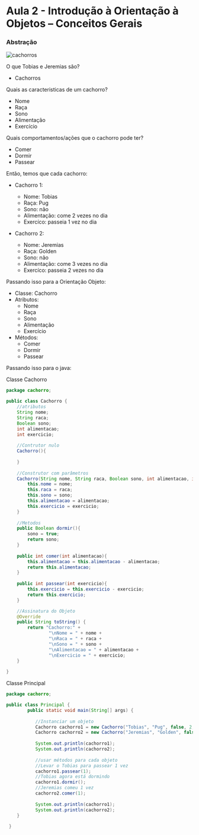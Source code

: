 # Aula 2 - Introdução à Orientação à Objetos – Conceitos Gerais

### Abstração

![cachorros](https://github.com/user-attachments/assets/79f1bf70-c3c0-4f86-bfa7-8cc66632aa7c)

O que Tobias e Jeremias são?

  - Cachorros

Quais as caracteristicas de um cachorro?

  - Nome
  - Raça
  - Sono
  - Alimentação
  - Exercício
    
Quais comportamentos/ações que o cachorro pode ter?

  - Comer
  - Dormir
  - Passear
    
Então, temos que cada cachorro:

- Cachorro 1:
  - Nome: Tobias
  - Raça: Pug
  - Sono: não
  - Alimentação: come 2 vezes no dia
  - Exercíco: passeia 1 vez no dia
    
- Cachorro 2:
  - Nome: Jeremias
  - Raça: Golden
  - Sono: não
  - Alimentação: come 3 vezes no dia
  - Exercíco: passeia 2 vezes no dia

Passando isso para a Orientação Objeto:
  - Classe: Cachorro
  - Atributos:
    - Nome
    - Raça
    - Sono
    - Alimentação
    - Exercício
  - Métodos:
    - Comer
    - Dormir
    - Passear
    
Passando isso para o java:

Classe Cachorro
```Java
package cachorro;

public class Cachorro {
    //atributos
    String nome;
    String raca;
    Boolean sono;
    int alimentacao;
    int exercicio;
    
    //Contrutor nulo
    Cachorro(){
        
    }
    
    //Construtor com parâmetros
    Cachorro(String nome, String raca, Boolean sono, int alimentacao, int exercicio){
        this.nome = nome;
        this.raca = raca;
        this.sono = sono;
        this.alimentacao = alimentacao;
        this.exercicio = exercicio;
    }
    
    //Metodos
    public Boolean dormir(){
        sono = true;
        return sono;
    }
    
    public int comer(int alimentacao){
        this.alimentacao = this.alimentacao - alimentacao;
        return this.alimentacao;
    }
    
    public int passear(int exercicio){
        this.exercicio = this.exercicio - exercicio;
        return this.exercicio;
    }

    //Assinatura do Objeto
    @Override
    public String toString() {
        return "Cachorro:" + 
                "\nNome = " + nome +
                "\nRaca = " + raca +
                "\nSono = " + sono +
                "\nAlimentacao = " + alimentacao +
                "\nExercicio = " + exercicio;
    }
    
}

```
Classe Principal
```Java
package cachorro;

public class Principal {
        public static void main(String[] args) {
           
           //Instanciar um objeto
           Cachorro cachorro1 = new Cachorro("Tobias", "Pug", false, 2, 1);
           Cachorro cachorro2 = new Cachorro("Jeremias", "Golden", false, 3, 2);
      
           System.out.println(cachorro1);
           System.out.println(cachorro2);
           
           //usar métodos para cada objeto
           //Levar o Tobias para passear 1 vez
           cachorro1.passear(1);
           //Tobias agora está dormindo
           cachorro1.dormir();
           //Jeremias comeu 1 vez
           cachorro2.comer(1);
           
           System.out.println(cachorro1);
           System.out.println(cachorro2);
    }
   
 }
```
